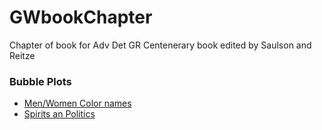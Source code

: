 # GWbookChapter
Chapter of book for Adv Det GR Centenerary book edited by Saulson and Reitze


### Bubble Plots
* [Men/Women Color names](http://www.datapointed.net/visualizations/color/men-women-color-names-d3/)
* [Spirits an Politics](http://xray-delta.com/2014/02/17/spiritual-analytics/)
